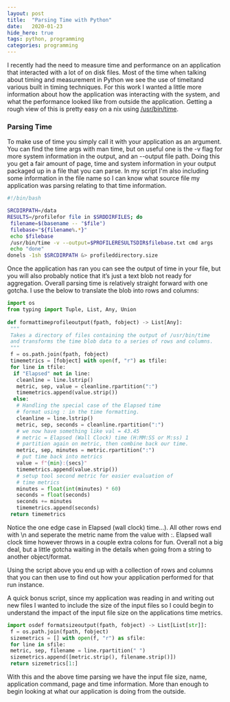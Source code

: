 ```yaml
---
layout:	post
title:	"Parsing Time with Python"
date:	2020-01-23
hide_hero: true
tags: python, programming
categories: programming
---
```


I recently had the need to measure time and performance on an application that interacted with a lot of on disk files. Most of the time when talking about timing and measurement in Python we see the use of timeitand various built in timing techniques. For this work I wanted a little more information about how the application was interacting with the system, and what the performance looked like from outside the application. Getting a rough view of this is pretty easy on a nix using [/usr/bin/time](http://man7.org/linux/man-pages/man1/time.1.html).

### Parsing Time

To make use of time you simply call it with your application as an argument. You can find the time args with man time, but on useful one is the -v flag for more system information in the output, and an --output file path. Doing this you get a fair amount of page, time and system information in your output packaged up in a file that you can parse. In my script I'm also including some information in the file name so I can know what source file my application was parsing relating to that time information.

```bash
#!/bin/bash

SRCDIRPATH=/data  
RESULTS=/profilefor file in $SRDDIRFILES; do  
 filename=$(basename -- "$file")  
 filebase="${filename%.*}"  
 echo $filebase  
 /usr/bin/time -v --output=$PROFILERESULTSDIR$filebase.txt cmd args  
 echo "done"  
donels -1sh $SRCDIRPATH &> profileddirectory.size
```

Once the application has ran you can see the output of time in your file, but you will also probably notice that it’s just a text blob not ready for aggregation. Overall parsing time is relatively straight forward with one gotcha. I use the below to translate the blob into rows and columns:

```python
import os  
from typing import Tuple, List, Any, Union  
  
def formattimeprofileoutput(fpath, fobject) -> List[Any]:  
 """  
 Takes a directory of files containing the output of /usr/bin/time  
 and transforms the time blob data to a series of rows and columns.  
 """  
 f = os.path.join(fpath, fobject)  
 timemetrics = [fobject] with open(f, "r") as tfile:  
 for line in tfile:  
  if "Elapsed" not in line:  
   cleanline = line.lstrip()  
   metric, sep, value = cleanline.rpartition(":")  
   timemetrics.append(value.strip())  
  else:  
   # Handling the special case of the Elapsed time  
   # format using : in the time formatting.  
   cleanline = line.lstrip()  
   metric, sep, seconds = cleanline.rpartition(":")  
   # we now have something like val = 43.45  
   # metric = Elapsed (Wall Clock) time (H:MM:SS or M:ss) 1  
   # partition again on metric, then combine back our time.  
   metric, sep, minutes = metric.rpartition(":")  
   # put time back into metrics  
   value = f"{min}:{secs}"  
   timemetrics.append(value.strip())  
   # setup tool second metric for easier evaluation of  
   # time metrics  
   minutes = float(int(minutes) * 60)  
   seconds = float(seconds)  
   seconds += minutes  
   timemetrics.append(seconds)  
 return timemetrics
```

Notice the one edge case in Elapsed (wall clock) time...). All other rows end with \n and seperate the metric name from the value with :. Elapsed wall clock time however throws in a couple extra colons for fun. Overall not a big deal, but a little gotcha waiting in the details when going from a string to another object/format.

Using the script above you end up with a collection of rows and columns that you can then use to find out how your application performed for that run instance.

A quick bonus script, since my application was reading in and writing out new files I wanted to include the size of the input files so I could begin to understand the impact of the input file size on the applications time metrics.

```python
import osdef formatsizeoutput(fpath, fobject) -> List[List[str]]:  
 f = os.path.join(fpath, fobject)  
 sizemetrics = [] with open(f, "r") as sfile:  
 for line in sfile:  
 metric, sep, filename = line.rpartition(" ")  
 sizemetrics.append([metric.strip(), filename.strip()])  
 return sizemetrics[1:]
```
 
With this and the above time parsing we have the input file size, name, application command, page and time information. More than enough to begin looking at what our application is doing from the outside.
